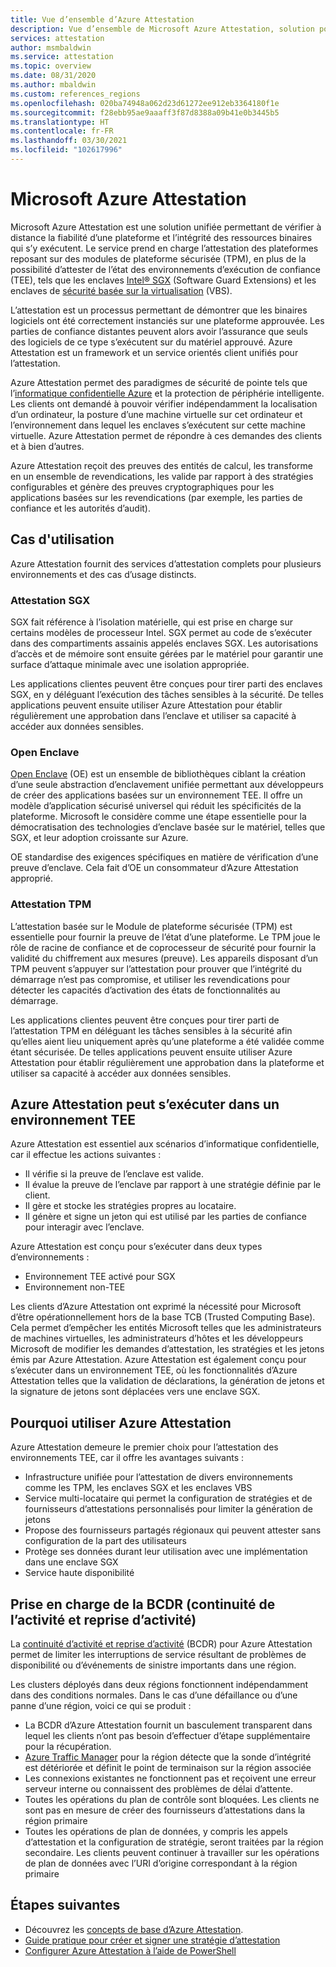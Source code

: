 ```yaml
---
title: Vue d’ensemble d’Azure Attestation
description: Vue d’ensemble de Microsoft Azure Attestation, solution pour l’attestation des environnements d’exécution approuvés (TEE, Trusted Execution Environment).
services: attestation
author: msmbaldwin
ms.service: attestation
ms.topic: overview
ms.date: 08/31/2020
ms.author: mbaldwin
ms.custom: references_regions
ms.openlocfilehash: 020ba74948a062d23d61272ee912eb3364180f1e
ms.sourcegitcommit: f28ebb95ae9aaaff3f87d8388a09b41e0b3445b5
ms.translationtype: HT
ms.contentlocale: fr-FR
ms.lasthandoff: 03/30/2021
ms.locfileid: "102617996"
---
```

# <a name="microsoft-azure-attestation"></a>Microsoft Azure Attestation 

Microsoft Azure Attestation est une solution unifiée permettant de vérifier à distance la fiabilité d’une plateforme et l’intégrité des ressources binaires qui s’y exécutent. Le service prend en charge l’attestation des plateformes reposant sur des modules de plateforme sécurisée (TPM), en plus de la possibilité d’attester de l’état des environnements d’exécution de confiance (TEE), tels que les enclaves [Intel® SGX](https://www.intel.com/content/www/us/en/architecture-and-technology/software-guard-extensions.html) (Software Guard Extensions) et les enclaves de [sécurité basée sur la virtualisation](/windows-hardware/design/device-experiences/oem-vbs) (VBS). 

L’attestation est un processus permettant de démontrer que les binaires logiciels ont été correctement instanciés sur une plateforme approuvée. Les parties de confiance distantes peuvent alors avoir l’assurance que seuls des logiciels de ce type s’exécutent sur du matériel approuvé. Azure Attestation est un framework et un service orientés client unifiés pour l’attestation.

Azure Attestation permet des paradigmes de sécurité de pointe tels que l’[informatique confidentielle Azure](../confidential-computing/overview.md) et la protection de périphérie intelligente. Les clients ont demandé à pouvoir vérifier indépendamment la localisation d’un ordinateur, la posture d’une machine virtuelle sur cet ordinateur et l’environnement dans lequel les enclaves s’exécutent sur cette machine virtuelle. Azure Attestation permet de répondre à ces demandes des clients et à bien d’autres.

Azure Attestation reçoit des preuves des entités de calcul, les transforme en un ensemble de revendications, les valide par rapport à des stratégies configurables et génère des preuves cryptographiques pour les applications basées sur les revendications (par exemple, les parties de confiance et les autorités d’audit).

## <a name="use-cases"></a>Cas d'utilisation

Azure Attestation fournit des services d’attestation complets pour plusieurs environnements et des cas d’usage distincts.

### <a name="sgx-attestation"></a>Attestation SGX

SGX fait référence à l’isolation matérielle, qui est prise en charge sur certains modèles de processeur Intel. SGX permet au code de s’exécuter dans des compartiments assainis appelés enclaves SGX. Les autorisations d’accès et de mémoire sont ensuite gérées par le matériel pour garantir une surface d’attaque minimale avec une isolation appropriée.

Les applications clientes peuvent être conçues pour tirer parti des enclaves SGX, en y déléguant l’exécution des tâches sensibles à la sécurité. De telles applications peuvent ensuite utiliser Azure Attestation pour établir régulièrement une approbation dans l’enclave et utiliser sa capacité à accéder aux données sensibles.

### <a name="open-enclave"></a>Open Enclave
[Open Enclave](https://openenclave.io/sdk/) (OE) est un ensemble de bibliothèques ciblant la création d’une seule abstraction d’enclavement unifiée permettant aux développeurs de créer des applications basées sur un environnement TEE. Il offre un modèle d’application sécurisé universel qui réduit les spécificités de la plateforme. Microsoft le considère comme une étape essentielle pour la démocratisation des technologies d’enclave basée sur le matériel, telles que SGX, et leur adoption croissante sur Azure.

OE standardise des exigences spécifiques en matière de vérification d’une preuve d’enclave. Cela fait d’OE un consommateur d’Azure Attestation approprié.

### <a name="tpm-attestation"></a>Attestation TPM 

L’attestation basée sur le Module de plateforme sécurisée (TPM) est essentielle pour fournir la preuve de l’état d’une plateforme. Le TPM joue le rôle de racine de confiance et de coprocesseur de sécurité pour fournir la validité du chiffrement aux mesures (preuve). Les appareils disposant d’un TPM peuvent s’appuyer sur l’attestation pour prouver que l’intégrité du démarrage n’est pas compromise, et utiliser les revendications pour détecter les capacités d’activation des états de fonctionnalités au démarrage. 

Les applications clientes peuvent être conçues pour tirer parti de l’attestation TPM en déléguant les tâches sensibles à la sécurité afin qu’elles aient lieu uniquement après qu’une plateforme a été validée comme étant sécurisée. De telles applications peuvent ensuite utiliser Azure Attestation pour établir régulièrement une approbation dans la plateforme et utiliser sa capacité à accéder aux données sensibles.

## <a name="azure-attestation-can-run-in-a-tee"></a>Azure Attestation peut s’exécuter dans un environnement TEE

Azure Attestation est essentiel aux scénarios d’informatique confidentielle, car il effectue les actions suivantes :

- Il vérifie si la preuve de l’enclave est valide.
- Il évalue la preuve de l’enclave par rapport à une stratégie définie par le client.
- Il gère et stocke les stratégies propres au locataire.
- Il génère et signe un jeton qui est utilisé par les parties de confiance pour interagir avec l’enclave.

Azure Attestation est conçu pour s’exécuter dans deux types d’environnements :
- Environnement TEE activé pour SGX
- Environnement non-TEE

Les clients d’Azure Attestation ont exprimé la nécessité pour Microsoft d’être opérationnellement hors de la base TCB (Trusted Computing Base). Cela permet d’empêcher les entités Microsoft telles que les administrateurs de machines virtuelles, les administrateurs d’hôtes et les développeurs Microsoft de modifier les demandes d’attestation, les stratégies et les jetons émis par Azure Attestation. Azure Attestation est également conçu pour s’exécuter dans un environnement TEE, où les fonctionnalités d’Azure Attestation telles que la validation de déclarations, la génération de jetons et la signature de jetons sont déplacées vers une enclave SGX.

## <a name="why-use-azure-attestation"></a>Pourquoi utiliser Azure Attestation

Azure Attestation demeure le premier choix pour l’attestation des environnements TEE, car il offre les avantages suivants : 

- Infrastructure unifiée pour l’attestation de divers environnements comme les TPM, les enclaves SGX et les enclaves VBS 
- Service multi-locataire qui permet la configuration de stratégies et de fournisseurs d’attestations personnalisés pour limiter la génération de jetons
- Propose des fournisseurs partagés régionaux qui peuvent attester sans configuration de la part des utilisateurs
- Protège ses données durant leur utilisation avec une implémentation dans une enclave SGX
- Service haute disponibilité 

## <a name="business-continuity-and-disaster-recovery-bcdr-support"></a>Prise en charge de la BCDR (continuité de l’activité et reprise d’activité)

La [continuité d’activité et reprise d’activité](../best-practices-availability-paired-regions.md) (BCDR) pour Azure Attestation permet de limiter les interruptions de service résultant de problèmes de disponibilité ou d’événements de sinistre importants dans une région.

Les clusters déployés dans deux régions fonctionnent indépendamment dans des conditions normales. Dans le cas d’une défaillance ou d’une panne d’une région, voici ce qui se produit :

- La BCDR d’Azure Attestation fournit un basculement transparent dans lequel les clients n’ont pas besoin d’effectuer d’étape supplémentaire pour la récupération.
- [Azure Traffic Manager](../traffic-manager/index.yml) pour la région détecte que la sonde d’intégrité est détériorée et définit le point de terminaison sur la région associée
- Les connexions existantes ne fonctionnent pas et reçoivent une erreur serveur interne ou connaissent des problèmes de délai d’attente.
- Toutes les opérations du plan de contrôle sont bloquées. Les clients ne sont pas en mesure de créer des fournisseurs d’attestations dans la région primaire
- Toutes les opérations de plan de données, y compris les appels d’attestation et la configuration de stratégie, seront traitées par la région secondaire. Les clients peuvent continuer à travailler sur les opérations de plan de données avec l’URI d’origine correspondant à la région primaire

## <a name="next-steps"></a>Étapes suivantes
- Découvrez les [concepts de base d’Azure Attestation](basic-concepts.md).
- [Guide pratique pour créer et signer une stratégie d’attestation](author-sign-policy.md)
- [Configurer Azure Attestation à l’aide de PowerShell](quickstart-powershell.md)
